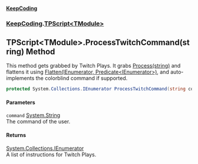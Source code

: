 #### [KeepCoding](index.md 'index')
### [KeepCoding](KeepCoding.md 'KeepCoding').[TPScript&lt;TModule&gt;](TPScript.TModule..md 'KeepCoding.TPScript&lt;TModule&gt;')
## TPScript&lt;TModule&gt;.ProcessTwitchCommand(string) Method
This method gets grabbed by Twitch Plays. It grabs [Process(string)](TPScript.TModule..Process.KVA0HcMKHcn6ZE3rntOuvA.md 'KeepCoding.TPScript&lt;TModule&gt;.Process(string)') and flattens it using [Flatten(IEnumerator, Predicate&lt;IEnumerator&gt;)](Helper.Flatten.1fU+zZAhpugERKJvQxZvsQ.md 'KeepCoding.Helper.Flatten(System.Collections.IEnumerator, System.Predicate&lt;System.Collections.IEnumerator&gt;)'), and auto-implements the colorblind command if supported.  
```csharp
protected System.Collections.IEnumerator ProcessTwitchCommand(string command);
```
#### Parameters
<a name='KeepCoding.TPScript.TModule..ProcessTwitchCommand(string).command'></a>
`command` [System.String](https://docs.microsoft.com/en-us/dotnet/api/System.String 'System.String')  
The command of the user.
  
#### Returns
[System.Collections.IEnumerator](https://docs.microsoft.com/en-us/dotnet/api/System.Collections.IEnumerator 'System.Collections.IEnumerator')  
A list of instructions for Twitch Plays.
